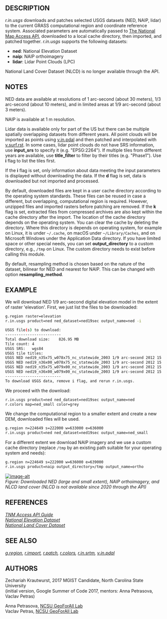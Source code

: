 ## DESCRIPTION

*r.in.usgs* downloads and patches selected USGS datasets (NED, NAIP,
lidar) to the current GRASS computational region and coordinate
reference system. Associated parameters are automatically passed to [The
National Map Access
API](https://viewer.nationalmap.gov/tnmaccess/api/index), downloaded to
a local cache directory, then imported, and patched together.
*r.in.usgs* supports the following datasets:

  - **ned**: National Elevation Dataset
  - **naip**: NAIP orthoimagery
  - **lidar**: Lidar Point Clouds (LPC)

National Land Cover Dataset (NLCD) is no longer available through the
API.

## NOTES

NED data are available at resolutions of 1 arc-second (about 30 meters),
1/3 arc-second (about 10 meters), and in limited areas at 1/9 arc-second
(about 3 meters).

NAIP is available at 1 m resolution.

Lidar data is available only for part of the US but there can be
multiple spatially overlapping datasets from different years. All point
clouds will be imported as points using
[v.in.pdal](https://grass.osgeo.org/grass-stable/manuals/v.in.pdal.html)
and then patched and interpolated with
[v.surf.rst](https://grass.osgeo.org/grass-stable/manuals/v.surf.rst.html).
In some cases, lidar point clouds do not have SRS information, use
**input\_srs** to specify it (e.g. "EPSG:2264"). If multiple tiles from
different years are available, use **title\_filter** to filter by their
titles (e.g. "Phase1"). Use **i** flag to list the tiles first.

If the **i** flag is set, only information about data meeting the input
parameters is displayed without downloading the data. If the **d** flag
is set, data is downloaded but not imported and processed.

By default, downloaded files are kept in a user cache directory
according to the operating system standards. These files can be reused
in case a different, but overlapping, computational region is required.
However, unzipped files and imported rasters before patching are
removed. If the **k** flag is set, extracted files from compressed
archives are also kept within the cache directory after the import. The
location of the cache directory depends on the operating system. You can
clear the cache by deleting the directory. Where this directory is
depends on operating system, for example on Linux, it is under
`~/.cache`, on macOS under `~/Library/Caches`, and on Microsoft Windows
under the Application Data directory. If you have limited space or other
special needs, you can set **output\_directory** to a custom directory,
e.g., `/tmp` on Linux. The custom directory needs to exist before
calling this module.

By default, resampling method is chosen based on the nature of the
dataset, bilinear for NED and nearest for NAIP. This can be changed with
option **resampling\_method**.

## EXAMPLE

We will download NED 1/9 arc-second digital elevation model in the
extent of raster 'elevation'. First, we just list the files to be
downloaded:

```sh
g.region raster=elevation
r.in.usgs product=ned ned_dataset=ned19sec output_name=ned -i
```

```sh
USGS file(s) to download:
-------------------------
Total download size:    826.95 MB
Tile count: 4
USGS SRS:   wgs84
USGS tile titles:
USGS NED ned19_n35x75_w078x75_nc_statewide_2003 1/9 arc-second 2012 15 x 15 minute IMG
USGS NED ned19_n36x00_w078x75_nc_statewide_2003 1/9 arc-second 2012 15 x 15 minute IMG
USGS NED ned19_n35x75_w079x00_nc_statewide_2003 1/9 arc-second 2012 15 x 15 minute IMG
USGS NED ned19_n36x00_w079x00_nc_statewide_2003 1/9 arc-second 2012 15 x 15 minute IMG
-------------------------
To download USGS data, remove i flag, and rerun r.in.usgs.
```

We proceed with the download:

```sh
r.in.usgs product=ned ned_dataset=ned19sec output_name=ned
r.colors map=ned_small color=grey
```

We change the computational region to a smaller extent and create a new
DEM, downloaded files will be used.

```sh
g.region n=224649 s=222000 w=633000 e=636000
r.in.usgs product=ned ned_dataset=ned19sec output_name=ned_small
```

For a different extent we download NAIP imagery and we use a custom
cache directory (replace `/tmp` by an existing path suitable for your
operating system and needs):

```sh
g.region n=224649 s=222000 w=636000 e=639000
r.in.usgs product=naip output_directory=/tmp output_name=ortho
```

[![image-alt](r_in_usgs.png)](r_in_usgs.png)  
*Figure: Downloaded NED (large and small extent), NAIP orthoimagery, and
NLCD land cover (NLCD is not available since 2020 through the API)*

## REFERENCES

*[TNM Access API
Guide](https://viewer.nationalmap.gov/help/documents/TNMAccessAPIDocumentation/TNMAccessAPIDocumentation.pdf)  
[National Elevation Dataset](https://nationalmap.gov/elevation.html)  
[National Land Cover Dataset](https://www.mrlc.gov/)*

## SEE ALSO

*[g.region](https://grass.osgeo.org/grass-stable/manuals/g.region.html),
[r.import](https://grass.osgeo.org/grass-stable/manuals/r.import.html),
[r.patch](https://grass.osgeo.org/grass-stable/manuals/r.patch.html),
[r.colors](https://grass.osgeo.org/grass-stable/manuals/r.colors.html),
[r.in.srtm](https://grass.osgeo.org/grass-stable/manuals/r.in.srtm.html),
[v.in.pdal](https://grass.osgeo.org/grass-stable/manuals/v.in.pdal.html)*

## AUTHORS

Zechariah Krautwurst, 2017 MGIST Candidate, North Carolina State
University  
(initial version, Google Summer of Code 2017, mentors: Anna Petrasova,
Vaclav Petras)

Anna Petrasova, [NCSU GeoForAll
Lab](https://geospatial.ncsu.edu/geoforall/)  
Vaclav Petras, [NCSU GeoForAll
Lab](https://geospatial.ncsu.edu/geoforall/)
